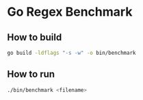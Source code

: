 # Go Regex Benchmark

## How to build

```sh
go build -ldflags "-s -w" -o bin/benchmark
```

## How to run

```sh
./bin/benchmark <filename>
```

